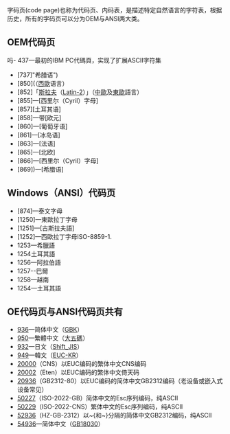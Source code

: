 字码页(code page)也称为代码页、内码表，是描述特定自然语言的字符表，根据历史，所有的字码页可以分为OEM与ANSI两大类。


## OEM代码页
吗- 437—最初的IBM PC代碼頁，实现了扩展ASCII字符集
-   [737]"希腊语")
-   [850](（[西歐](https://zh.wikipedia.org/wiki/%E8%A5%BF%E6%AD%90 "西歐")语言）
-   [852]「[斯拉夫](https://zh.wikipedia.org/wiki/%E6%96%AF%E6%8B%89%E5%A4%AB%E8%AA%9E%E6%97%8F "斯拉夫語族")（[Latin-2](https://zh.wikipedia.org/wiki/Latin-2 "Latin-2")）」（[中歐](https://zh.wikipedia.org/wiki/%E4%B8%AD%E6%AD%90 "中歐")及[東歐](https://zh.wikipedia.org/wiki/%E6%9D%B1%E6%AD%90 "東歐")語言）
-   [855]—[西里尔（Cyril）字母]
-   [857][土耳其语]
-   [858]—带[欧元]
-   [860]—[葡萄牙语]
-   [861]—[冰岛语]
-   [863]—[法语]
-   [865]—[北欧]
-   [866]—[西里尔（Cyril）字母]
-   [869])—[希腊语]

## Windows（ANSI）代码页

-   [874]—泰文字母
-   [1250]—東歐拉丁字母
-   [1251]—[古斯拉夫語]
-   [1252]—西歐拉丁字母ISO-8859-1.
-   1253—希臘語
-   1254土耳其語
-   1256—阿拉伯語
-   1257--巴爾
-   1258—越南
-   1254—土耳其語

## OE代码页与ANSI代码页共有

-   [936](https://zh.wikipedia.org/wiki/%E4%BB%A3%E7%A0%81%E9%A1%B5936 "代码页936")—简体中文（[GBK](https://zh.wikipedia.org/wiki/GBK "GBK")）
-   [950](https://zh.wikipedia.org/wiki/%E4%BB%A3%E7%A0%81%E9%A1%B5950 "代码页950")—繁體中文（[大五碼](https://zh.wikipedia.org/wiki/%E5%A4%A7%E4%BA%94%E7%A2%BC "大五碼")）
-   [932](https://zh.wikipedia.org/wiki/%E4%BB%A3%E7%A0%81%E9%A1%B5932 "代码页932")—日文（[Shift_JIS](https://zh.wikipedia.org/wiki/Shift_JIS "Shift JIS")）
-   [949](https://zh.wikipedia.org/w/index.php?title=%E4%BB%A3%E7%A0%81%E9%A1%B5949&action=edit&redlink=1 "代码页949（页面不存在）")—韓文（[EUC-KR](https://zh.wikipedia.org/w/index.php?title=EUC-KR&action=edit&redlink=1 "EUC-KR（页面不存在）")）
-   [20000](https://zh.wikipedia.org/w/index.php?title=%E4%BB%A3%E7%A0%81%E9%A1%B520000&action=edit&redlink=1 "代码页20000（页面不存在）")（CNS）以EUC编码的繁体中文CNS编码
-   [20002](https://zh.wikipedia.org/w/index.php?title=%E4%BB%A3%E7%A0%81%E9%A1%B520002&action=edit&redlink=1 "代码页20002（页面不存在）")（Eten）以EUC编码的繁体中文倚天码
-   [20936](https://zh.wikipedia.org/wiki/%E4%BB%A3%E7%A0%81%E9%A1%B520936 "代码页20936")（GB2312-80）以EUC编码的简体中文GB2312编码（老设备或嵌入式设备常见）
-   [50227](https://zh.wikipedia.org/w/index.php?title=%E4%BB%A3%E7%A0%81%E9%A1%B550227&action=edit&redlink=1 "代码页50227（页面不存在）")（ISO-2022-GB）简体中文的Esc序列编码，纯ASCII
-   [50229](https://zh.wikipedia.org/w/index.php?title=%E4%BB%A3%E7%A0%81%E9%A1%B550229&action=edit&redlink=1 "代码页50229（页面不存在）")（ISO-2022-CNS）繁体中文的Esc序列编码，纯ASCII
-   [52936](https://zh.wikipedia.org/w/index.php?title=%E4%BB%A3%E7%A0%81%E9%A1%B552936&action=edit&redlink=1 "代码页52936（页面不存在）")（HZ-GB-2312）以~{和~}分隔的简体中文GB2312编码，纯ASCII
-   [54936](https://zh.wikipedia.org/wiki/%E4%BB%A3%E7%A0%81%E9%A1%B554936 "代码页54936")—简体中文（[GB18030](https://zh.wikipedia.org/wiki/GB18030 "GB18030")）